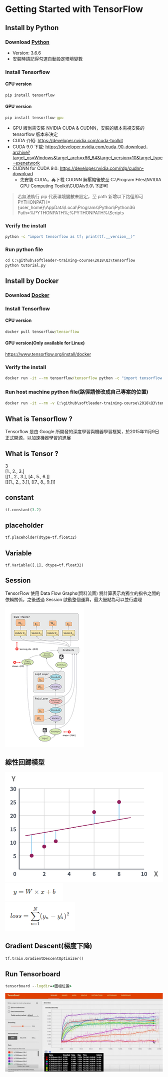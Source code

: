 # Getting Started with TensorFlow

## Install by Python

### Download [Python](https://www.python.org/)

- Version: 3.6.6
- 安裝時請記得勾選自動設定環境變數

### Install Tensorflow

#### CPU version

```cmd
pip install tensorflow
```

#### GPU version

```cmd
pip install tensorflow-gpu
```

- GPU 版尚需安裝 NVIDIA CUDA & CUDNN，安裝的版本需視安裝的 tensorflow 版本來決定
- CUDA 介紹: https://developer.nvidia.com/cuda-toolkit
- CUDA 9.0 下載: https://developer.nvidia.com/cuda-90-download-archive?target_os=Windows&target_arch=x86_64&target_version=10&target_type=exenetwork
- CUDNN for CUDA 9.0: https://developer.nvidia.com/rdp/cudnn-download
    - 先安裝 CUDA，再下載 CUDNN 解壓縮後放至 C:\Program Files\NVIDIA GPU Computing Toolkit\CUDA\v9.0\ 下即可

> 若無法執行 pip 代表環境變數未設定，至 path 新增以下路徑即可  
 PYTHONPATH={user_home}\AppData\Local\Programs\Python\Python36  
 Path=%PYTHONPATH%;%PYTHONPATH%\Scripts

### Verify the install

```cmd
python -c "import tensorflow as tf; print(tf.__version__)"
```

### Run python file

```
cd C:\github\softleader-training-course\2018\Q3\tensorflow
python tutorial.py
```

## Install by Docker

### Download [Docker](https://www.docker.com/)

### Install Tensorflow

#### CPU version

```cmd
docker pull tensorflow/tensorflow
```

#### GPU version(Only available for Linux)

https://www.tensorflow.org/install/docker

### Verify the install

```cmd
docker run -it --rm tensorflow/tensorflow python -c "import tensorflow as tf; print(tf.__version__)"
```

### Run host machine python file(路徑請修改成自己專案的位置)

```cmd
docker run -it --rm -v C:\github\softleader-training-course\2018\Q3\tensorflow:/tmp -w /tmp tensorflow/tensorflow python ./tutorial.py
```

## What is Tensorflow ?

Tensorflow 是由 Google 所開發的深度學習與機器學習框架，於2015年11月9日正式開源，以加速機器學習的進展

## What is Tensor ?

3  
[1., 2., 3.]  
[[1., 2., 3.], [4., 5., 6.]]  
[[[1., 2., 3.]], [[7., 8., 9.]]]

## constant

```python
tf.constant(3.2)
```

## placeholder

```python
tf.placeholder(dtype=tf.float32)
```

## Variable

```
tf.Variable([.1], dtype=tf.float32)
```

## Session

TensorFlow 使用 Data Flow Graphs(資料流圖) 將計算表示為獨立的指令之間的依賴關係，之後透過 Session 啟動整個運算，最大優點為可以並行處理

![](./doc/tensors_flowing.gif)  

## 線性回歸模型

![](./doc/linermodel.png)  
![](./doc/y=wx+b.png)  
![](./doc/sigma.png)

## Gradient Descent(梯度下降)

```python
tf.train.GradientDescentOptimizer()
```

## Run Tensorboard

```cmd
tensorboard --logdir=<圖檔位置>
```

![](./doc/tensorboard_scalar.png)